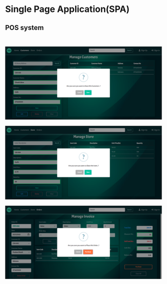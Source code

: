 # Single Page Application(SPA)

## POS system

<br>

<img src = "assets/images/pos/customerPage.png" alt = "sample"> <br><br>
<img src = "assets/images/pos/itemPage.png" alt = "sample"> <br><br>
<img src = "assets/images/pos/invoicePage.png" alt = "sample">
